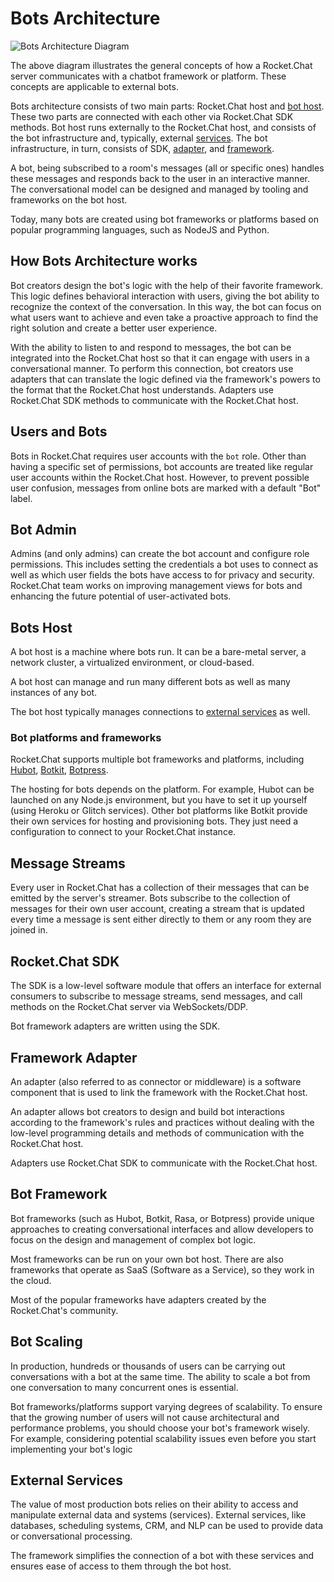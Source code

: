 # Bots Architecture

![Bots Architecture Diagram](../.gitbook/assets/diagram.png)

The above diagram illustrates the general concepts of how a Rocket.Chat server communicates with a chatbot framework or platform. These concepts are applicable to external bots.

Bots architecture consists of two main parts: Rocket.Chat host and [bot host](bots-architecture.md#bots-host). These two parts are connected with each other via Rocket.Chat SDK methods. Bot host runs externally to the Rocket.Chat host, and consists of the bot infrastructure and, typically, external [services](bots-architecture.md#external-services). The bot infrastructure, in turn, consists of SDK, [adapter](bots-architecture.md#framework-adapter), and [framework](bots-architecture.md#bot-framework).

A bot, being subscribed to a room's messages (all or specific ones) handles these messages and responds back to the user in an interactive manner. The conversational model can be designed and managed by tooling and frameworks on the bot host.

Today, many bots are created using bot frameworks or platforms based on popular programming languages, such as NodeJS and Python.

## How Bots Architecture works

Bot creators design the bot's logic with the help of their favorite framework. This logic defines behavioral interaction with users, giving the bot ability to recognize the context of the conversation. In this way, the bot can focus on what users want to achieve and even take a proactive approach to find the right solution and create a better user experience.

With the ability to listen to and respond to messages, the bot can be integrated into the Rocket.Chat host so that it can engage with users in a conversational manner. To perform this connection, bot creators use adapters that can translate the logic defined via the framework's powers to the format that the Rocket.Chat host understands. Adapters use Rocket.Chat SDK methods to communicate with the Rocket.Chat host.

## Users and Bots

Bots in Rocket.Chat requires user accounts with the `bot` role. Other than having a specific set of permissions, bot accounts are treated like regular user accounts within the Rocket.Chat host. However, to prevent possible user confusion, messages from online bots are marked with a default "Bot" label.

## Bot Admin

Admins (and only admins) can create the bot account and configure role permissions. This includes setting the credentials a bot uses to connect as well as which user fields the bots have access to for privacy and security. Rocket.Chat team works on improving management views for bots and enhancing the future potential of user-activated bots.

## Bots Host

A bot host is a machine where bots run. It can be a bare-metal server, a network cluster, a virtualized environment, or cloud-based.

A bot host can manage and run many different bots as well as many instances of any bot.

The bot host typically manages connections to [external services](bots-architecture.md#external-services) as well.

### Bot platforms and frameworks

Rocket.Chat supports multiple bot frameworks and platforms, including [Hubot](https://hubot.github.com/), [Botkit](https://github.com/howdyai/botkit), [Botpress](https://botpress.io/).

The hosting for bots depends on the platform. For example, Hubot can be launched on any Node.js environment, but you have to set it up yourself (using Heroku or Glitch services). Other bot platforms like Botkit provide their own services for hosting and provisioning bots. They just need a configuration to connect to your Rocket.Chat instance.

## Message Streams

Every user in Rocket.Chat has a collection of their messages that can be emitted by the server's streamer. Bots subscribe to the collection of messages for their own user account, creating a stream that is updated every time a message is sent either directly to them or any room they are joined in.

## Rocket.Chat SDK

The SDK is a low-level software module that offers an interface for external consumers to subscribe to message streams, send messages, and call methods on the Rocket.Chat server via WebSockets/DDP.

Bot framework adapters are written using the SDK.

## Framework Adapter

An adapter (also referred to as connector or middleware) is a software component that is used to link the framework with the Rocket.Chat host.

An adapter allows bot creators to design and build bot interactions according to the framework's rules and practices without dealing with the low-level programming details and methods of communication with the Rocket.Chat host.

Adapters use Rocket.Chat SDK to communicate with the Rocket.Chat host.

## Bot Framework

Bot frameworks (such as Hubot, Botkit, Rasa, or Botpress) provide unique approaches to creating conversational interfaces and allow developers to focus on the design and management of complex bot logic.

Most frameworks can be run on your own bot host. There are also frameworks that operate as SaaS (Software as a Service), so they work in the cloud.

Most of the popular frameworks have adapters created by the Rocket.Chat's community.

## Bot Scaling

In production, hundreds or thousands of users can be carrying out conversations with a bot at the same time. The ability to scale a bot from one conversation to many concurrent ones is essential.

Bot frameworks/platforms support varying degrees of scalability. To ensure that the growing number of users will not cause architectural and performance problems, you should choose your bot's framework wisely. For example, considering potential scalability issues even before you start implementing your bot's logic

## External Services

The value of most production bots relies on their ability to access and manipulate external data and systems (services). External services, like databases, scheduling systems, CRM, and NLP can be used to provide data or conversational processing.

The framework simplifies the connection of a bot with these services and ensures ease of access to them through the bot host.
